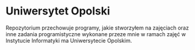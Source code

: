 # Uniwersytet Opolski
Repozytorium przechowuje programy, jakie stworzyłem na zajęciach oraz inne zadania programistyczne wykonane przeze mnie w ramach zajęć w Instytucie Informatyki ma Uniwersytecie Opolskim.
